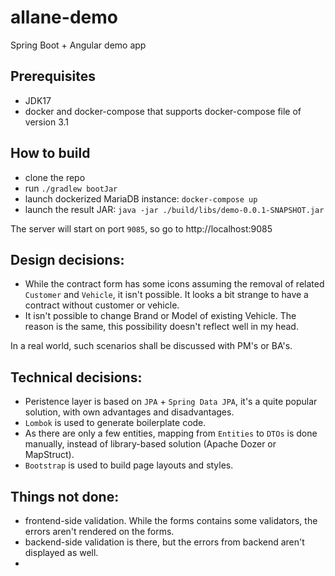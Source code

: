 # allane-demo
Spring Boot + Angular demo app

## Prerequisites
 - JDK17
 - docker and docker-compose that supports docker-compose file of version 3.1

## How to build
 - clone the repo
 - run `./gradlew bootJar`
 - launch dockerized MariaDB instance: `docker-compose up`
 - launch the result JAR: `java -jar ./build/libs/demo-0.0.1-SNAPSHOT.jar`

The server will start on port `9085`, so go to http://localhost:9085

## Design decisions:
 - While the contract form has some icons assuming the removal of related `Customer` and `Vehicle`, it isn't possible. 
 It looks a bit strange to have a contract without customer or vehicle.
 - It isn't possible to change Brand or Model of existing Vehicle. The reason is the same, this possibility doesn't reflect well in my head.

In a real world, such scenarios shall be discussed with PM's or BA's. 

## Technical decisions:
 - Peristence layer is based on `JPA` + `Spring Data JPA`, it's a quite popular solution, with own advantages and disadvantages.
 - `Lombok` is used to generate boilerplate code.
 - As there are only a few entities, mapping from `Entities` to `DTOs` is done manually, instead of library-based solution (Apache Dozer or MapStruct).
 - `Bootstrap` is used to build page layouts and styles.

## Things not done:
 - frontend-side validation. While the forms contains some validators, the errors aren't rendered on the forms.
 - backend-side validation is there, but the errors from backend aren't displayed as well. 
 - 
